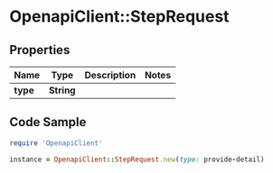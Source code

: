 # OpenapiClient::StepRequest

## Properties

Name | Type | Description | Notes
------------ | ------------- | ------------- | -------------
**type** | **String** |  | 

## Code Sample

```ruby
require 'OpenapiClient'

instance = OpenapiClient::StepRequest.new(type: provide-detail)
```


